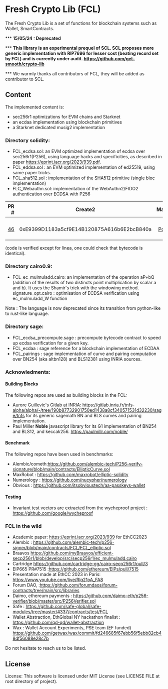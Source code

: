 # Fresh Crypto Lib (FCL)

The Fresh Crypto Lib is a set of functions for blockchain systems such as Wallet, SmartContracts.

*** __15/05/24 : Deprecated__

*** __This library is an experimental prequel of SCL. SCL proposes more generic implementation with RIP7696 for lesser cost (beating record set by FCL) and is currently under audit.
https://github.com/get-smooth/crypto-lib__

*** We warmly thanks all contributors of FCL, they will be added as contributor to SCL.

## Content

The implemented content is:
- sec256r1 optimizations for EVM chains and Starknet
- an ecdaa implementation using blockchain primitives
- a Starknet dedicated musig2 implementation


### Directory solidity:

* FCL_ecdsa.sol: an EVM optimized implementation of ecdsa over sec256r1(P256), using language hacks and specificities, as described in paper https://eprint.iacr.org/2023/939.pdf.
* FCL_eddsa.sol   : an EVM optimized implementation of ed25519, using same paper tricks.
* FCL_sha512.sol : implementation of the SHA512 primitive (single bloc implementation)
* FLC_Webauthn.sol: implementation of the WebAuthn2/FIDO2 authentication over ECDSA with P256
<!--- FCL_ecdaa.sol: an EVM version of the ECDAA anonymous attestation for anonymous airdrops -->


| PR # | Create2 | Mainnets | Testnets |
|--------:|---------|:--:|:----|
||         |  |         |
|[46](https://github.com/rdubois-crypto/FreshCryptoLib/pull/46)| 0xE9399D1183a5cf9E14B120875A616b6E2bcB840a    | [Polygon](https://polygonscan.com/address/0xe9399d1183a5cf9e14b120875a616b6e2bcb840a#code)  | [Optimism](https://goerli-optimism.etherscan.io/address/0xe9399d1183a5cf9e14b120875a616b6e2bcb840a#code), [Sepolia](https://sepolia.etherscan.io/address/0xe9399d1183a5cf9e14b120875a616b6e2bcb840a#code), [Linea](https://explorer.goerli.linea.build/address/0xE9399D1183a5cf9E14B120875A616b6E2bcB840a/contracts#address-tabs)  |  

(code is verified except for linea, one could check that bytecode is identical).

### Directory cairo0.9:

* FCL_ec_mulmuladd.cairo: an implementation of the operation aP+bQ (addition of the results of two distincts point multiplication by scalar a and b). It uses the Shamir's trick with the windowing method.
signature_opt.cairo : optimisation of ECDSA verification using ec_mulmuladd_W function

<!---* FCL_cairo_secp : optimization of the ECDSA function over sec256r1, using starkware implementation with ec_mulmuladdW_sec256k1 (original implementation from Starkware commons here:https://github.com/https://github.com/starkware-libs/cairo-lang/tree/master/src/starkware/cairo/common/cairo_secp)-->

<!---* FCL_cairo_secp256k1 : optimization of the ECDSA function over sec256k1 using ec_mulmuladdW_sec256r1 (original implementation from Cartridge here:https://github.com/cartridge-gg/cairo-secp256r1) -->


<!---*FCL_musig2: Original implementation of the Schnorr verification algorithm. Please note that it is a custom implementation (cryptographically equivalent, but not identical to BlockStream implementation).
Namely arbitrary domain separator, choice of hash, byte ordering and annoying little choices are not compatible with Musig2 BIP proposal.-->

Note : The language is now deprecated since its transition from python-like to rust-like language.

### Directory sage:

* FCL_ecdsa_precompute.sage : precompute bytecode contract to speed up ecdsa verification for a given key.
* FCL_ecdaa : sage reference for a blockchain implementation of ECDAA
* FCL_pairings : sage implementation of curve and pairing computation over BN254 (aka altbn128) and BLS12381 using INRIA sources.


### Acknowledments:


#### Building Blocks

The following repos are used as building blocks in the FCL:
* Aurore Guillevic's Gitlab at INRIA: https://gitlab.inria.fr/tnfs-alpha/alpha/-/tree/190b87732901750ed1438a8cf340571531d32230/sage/tnfs for its generic sagemath BN and BLS curves and pairing implementation.
* Paul Miller **Noble** javascript library for its G1 implementation of BN254 and BLS12, and keccak256. https://paulmillr.com/noble/

#### Benchmark

The following repos have been used in benchmarks:
* Alembic/cometh:https://github.com/alembic-tech/P256-verify-signature/blob/main/contracts/EllipticCurve.sol
* MaxRobot : https://github.com/maxrobot/elliptic-solidity
* Numerology : https://github.com/nucypher/numerology
* Obvious : https://github.com/itsobvioustech/aa-passkeys-wallet


#### Testing 

* Invariant test vectors are extracted from the wycheproof project : https://github.com/google/wycheproof

### FCL in the wild

* Academic paper: https://eprint.iacr.org/2023/939 for EthCC2023
* Alembic : https://github.com/alembic-tech/p256-signer/blob/main/contracts/FCL/FCL_elliptic.sol
* Braavos https://github.com/myBraavos/efficient-secp256r1/blob/develop/src/secp256r1/ec_mulmuladd.cairo
* Cartridge https://github.com/cartridge-gg/cairo-secp256r1/pull/3
* EIP665 PR#7515 :https://github.com/ethereum/EIPs/pull/7515
* Presentation made at EthCC 2023 in Paris: https://www.youtube.com/live/Rlq21oA_FA8
* Forum DAO,  :https://github.com/forumdaos/forum-contracts/tree/main/src/libraries
* Daimo, ethereum payments : https://github.com/daimo-eth/p256-verifier/blob/master/src/P256Verifier.sol
* Safe : https://github.com/safe-global/safe-modules/tree/master/4337/contracts/test/FCL
* Wallet Abstraction, EthGlobal NY hackathon finalist : https://github.com/qd-qd/wallet-abstraction
* Wax : Wallet Account Experiments, PSE team (EF funded) https://github.com/getwax/wax/commit/fd246685f67ebb56f5ebb82cb48df56088e28c7b  

Do not hesitate to reach us to be listed.
## License 
License: This software is licensed under MIT License (see LICENSE FILE at root directory of project).


